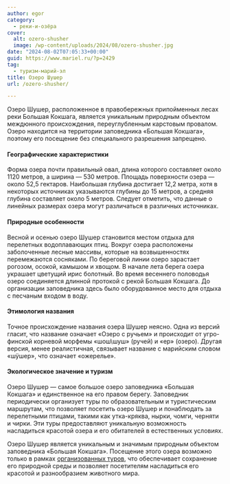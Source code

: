```yaml
---
author: egor
category:
  - реки-и-озёра
cover:
  alt: ozero-shusher
  image: /wp-content/uploads/2024/08/ozero-shusher.jpg
date: "2024-08-02T07:05:33+00:00"
guid: https://www.mariel.ru/?p=2429
tag:
  - туризм-марий-эл
title: Озеро Шушер
url: /ozero-shusher/

---
```

Озеро Шушер, расположенное в правобережных припойменных лесах реки Большая Кокшага, является уникальным природным объектом междюнного происхождения, переуглубленным карстовым провалом. Озеро находится на территории заповедника «Большая Кокшага», поэтому его посещение без специального разрешения запрещено.

#### Географические характеристики

Форма озера почти правильный овал, длина которого составляет около 1120 метров, а ширина — 530 метров. Площадь поверхности озера — около 52,5 гектаров. Наибольшая глубина достигает 12,2 метра, хотя в некоторых источниках указываются глубины до 15 метров, а средняя глубина составляет около 5 метров. Следует отметить, что данные о линейных размерах озера могут различаться в различных источниках.

#### Природные особенности

Весной и осенью озеро Шушер становится местом отдыха для перелетных водоплавающих птиц. Вокруг озера расположены заболоченные лесные массивы, которые на возвышенностях перемежаются сосняками. По береговой линии озеро зарастает рогозом, осокой, камышом и хвощом. В начале лета берега озера украшает цветущий ирис болотный. Во время весеннего половодья озеро соединяется длинной протокой с рекой Большая Кокшага. До организации заповедника здесь было оборудованное место для отдыха с песчаным входом в воду.

#### Этимология названия

Точное происхождение названия озера Шушер неясно. Одна из версий гласит, что название означает «Озеро с ручьем» и происходит от угро-финской корневой морфемы «шош\\шуш» (ручей) и «ер» (озеро). Другая версия, менее реалистичная, связывает название с марийским словом «шӱшер», что означает «ожерелье».

#### Экологическое значение и туризм

Озеро Шушер — самое большое озеро заповедника «Большая Кокшага» и единственное на его правом берегу. Заповедник периодически организует туры по образовательным и туристическим маршрутам, что позволяет посетить озеро Шушер и понаблюдать за перелетными птицами, такими как утка-кряква, нырки, чомги, черняти и чирки. Эти туры предоставляют уникальную возможность насладиться красотой озера и его обитателей в естественных условиях.

Озеро Шушер является уникальным и значимым природным объектом заповедника «Большая Кокшага». Посещение этого озера возможно только в рамках [организованных туров](/ekskursii-bolshaya-kokshaga/), что обеспечивает сохранение его природной среды и позволяет посетителям насладиться его красотой и разнообразием животного мира.
